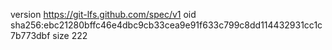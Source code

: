 version https://git-lfs.github.com/spec/v1
oid sha256:ebc21280bffc46e4dbc9cb33cea9e91f633c799c8dd114432931cc1c7b773dbf
size 222
